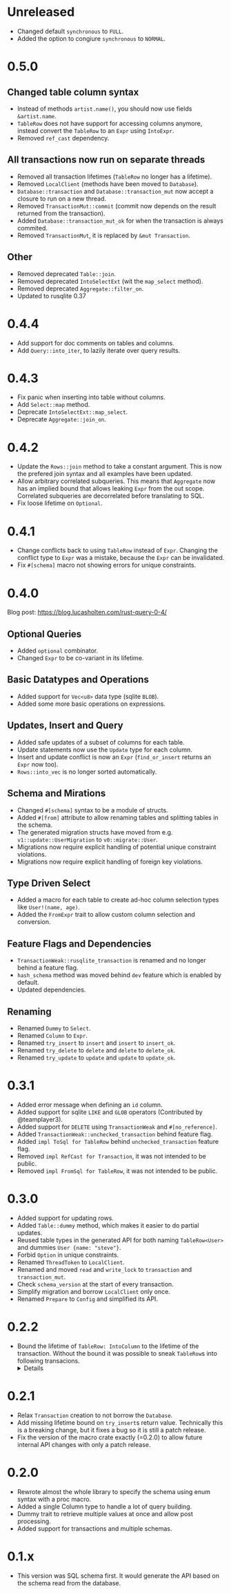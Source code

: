 # Unreleased

- Changed default `synchronous` to `FULL`.
- Added the option to congiure `synchronous` to `NORMAL`.

# 0.5.0

## Changed table column syntax
- Instead of methods `artist.name()`, you should now use fields `&artist.name`.
- `TableRow` does not have support for accessing columns anymore, instead convert the `TableRow` to an `Expr` using `IntoExpr`.
- Removed `ref_cast` dependency.

## All transactions now run on separate threads
- Removed all transaction lifetimes (`TableRow` no longer has a lifetime).
- Removed `LocalClient` (methods have been moved to `Database`).
- `Database::transaction` and `Database::transaction_mut` now accept a closure to run on a new thread.
- Removed `TransactionMut::commit` (commit now depends on the result returned from the transaction).
- Added `Database::transaction_mut_ok` for when the transaction is always commited.
- Removed `TransactionMut`, it is replaced by `&mut Transaction`.

## Other
- Removed deprecated `Table::join`.
- Removed deprecated `IntoSelectExt` (wit the `map_select` method).
- Removed deprecated `Aggregate::filter_on`.
- Updated to rusqlite 0.37

# 0.4.4

- Add support for doc comments on tables and columns.
- Add `Query::into_iter`, to lazily iterate over query results.

# 0.4.3

- Fix panic when inserting into table without columns.
- Add `Select::map` method.
- Deprecate `IntoSelectExt::map_select`.
- Deprecate `Aggregate::join_on`.

# 0.4.2

- Update the `Rows::join` method to take a constant argument.
This is now the prefered join syntax and all examples have been updated.
- Allow arbitrary correlated subqueries.
This means that `Aggregate` now has an implied bound that allows leaking `Expr` from the
out scope. Correlated subqueries are decorrelated before translating to SQL.
- Fix loose lifetime on `Optional`.

# 0.4.1

- Change conflicts back to using `TableRow` instead of `Expr`.
Changing the conflict type to `Expr` was a mistake, because the `Expr` can be invalidated.
- Fix `#[schema]` macro not showing errors for unique constraints.

# 0.4.0

Blog post: https://blog.lucasholten.com/rust-query-0-4/

## Optional Queries
- Added `optional` combinator.
- Changed `Expr` to be co-variant in its lifetime.

## Basic Datatypes and Operations
- Added support for `Vec<u8>` data type (sqlite `BLOB`).
- Added some more basic operations on expressions.

## Updates, Insert and Query
- Added safe updates of a subset of columns for each table.
- Update statements now use the `Update` type for each column.
- Insert and update conflict is now an `Expr` (`find_or_insert` returns an `Expr` now too).
- `Rows::into_vec` is no longer sorted automatically.

## Schema and Mirations
- Changed `#[schema]` syntax to be a module of structs.
- Added `#[from]` attribute to allow renaming tables and splitting tables in the schema.
- The generated migration structs have moved from e.g. `v1::update::UserMigration` to `v0::migrate::User`.
- Migrations now require explicit handling of potential unique constraint violations.
- Migrations now require explicit handling of foreign key violations.

## Type Driven Select
- Added a macro for each table to create ad-hoc column selection types like `User!(name, age)`.
- Added the `FromExpr` trait to allow custom column selection and conversion.

## Feature Flags and Dependencies
- `TransactionWeak::rusqlite_transaction` is renamed and no longer behind a feature flag.
- `hash_schema` method was moved behind `dev` feature which is enabled by default.
- Updated dependencies.

## Renaming
- Renamed `Dummy` to `Select`.
- Renamed `Column` to `Expr`.
- Renamed `try_insert` to `insert` and `insert` to `insert_ok`.
- Renamed `try_delete` to `delete` and `delete` to `delete_ok`.
- Renamed `try_update` to `update` and `update` to `update_ok`.

# 0.3.1

- Added error message when defining an `id` column.
- Added support for sqlite `LIKE` and `GLOB` operators (Contributed by @teamplayer3).
- Added support for `DELETE` using `TransactionWeak` and `#[no_reference]`.
- Added `TransactionWeak::unchecked_transaction` behind feature flag.
- Added `impl ToSql for TableRow` behind `unchecked_transaction` feature flag.
- Removed `impl RefCast for Transaction`, it was not intended to be public.
- Removed `impl FromSql for TableRow`, it was not intended to be public.

# 0.3.0

- Added support for updating rows.
- Added `Table::dummy` method, which makes it easier to do partial updates.
- Reused table types in the generated API for both naming `TableRow<User>` and dummies `User {name: "steve"}`.
- Forbid `Option` in unique constraints.
- Renamed `ThreadToken` to `LocalClient`.
- Renamed and moved `read` and `write_lock` to `transaction` and `transaction_mut`.
- Check `schema_version` at the start of every transaction.
- Simplify migration and borrow `LocalClient` only once.
- Renamed `Prepare` to `Config` and simplified its API.

# 0.2.2

- Bound the lifetime of `TableRow: IntoColumn` to the lifetime of the transaction.
Without the bound it was possible to sneak `TableRow`s into following transacions. <details>
`query_one` now checks that its input lives for as long as the transaction.
To make sure that `query_one` still checks that the dummy is "global", the transaction now has an invariant lifetime.
</details>

# 0.2.1

- Relax `Transaction` creation to not borrow the `Database`.
- Add missing lifetime bound on `try_insert`s return value.
Technically this is a breaking change, but it fixes a bug so it is still a patch release.
- Fix the version of the macro crate exactly (=0.2.0) to allow future internal API changes with only a patch release.

# 0.2.0

- Rewrote almost the whole library to specify the schema using enum syntax with a proc macro.
- Added a single Column type to handle a lot of query building.
- Dummy trait to retrieve multiple values at once and allow post processing.
- Added support for transactions and multiple schemas.

# 0.1.x

- This version was SQL schema first. It would generate the API based on the schema read from the database.
